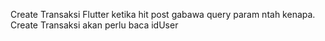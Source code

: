 Create Transaksi Flutter ketika hit post gabawa query param ntah kenapa.
Create Transaksi akan perlu baca idUser